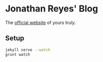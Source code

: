 # Jonathan Reyes' Blog

The [official website](http://jonathanreyes.com) of yours truly.

## Setup

```sh
jekyll serve --watch
grunt watch
```
